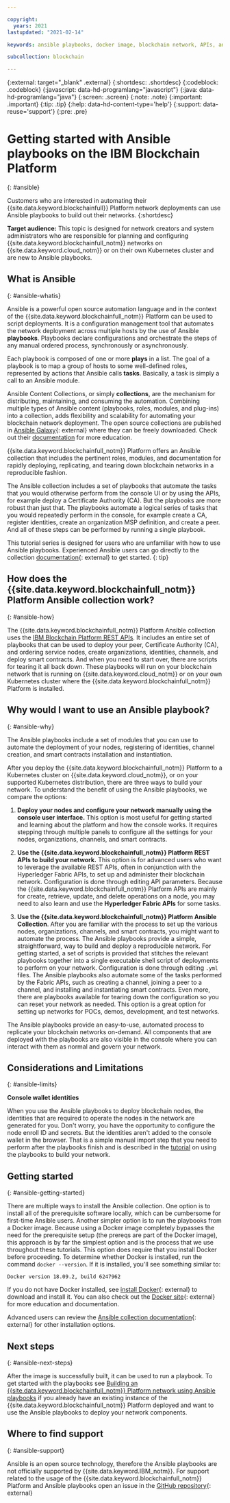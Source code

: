 ```yaml
---

copyright:
  years: 2021
lastupdated: "2021-02-14"

keywords: ansible playbooks, docker image, blockchain network, APIs, ansible galaxy

subcollection: blockchain

---
```


{:external: target="_blank" .external}
{:shortdesc: .shortdesc}
{:codeblock: .codeblock}
{:javascript: data-hd-programlang="javascript"}
{:java: data-hd-programlang="java"}
{:screen: .screen}
{:note: .note}
{:important: .important}
{:tip: .tip}
{:help: data-hd-content-type='help'}
{:support: data-reuse='support'}
{:pre: .pre}


# Getting started with Ansible playbooks on the IBM Blockchain Platform
{: #ansible}

Customers who are interested in automating their {{site.data.keyword.blockchainfull}} Platform network deployments can use Ansible playbooks to  build out their networks.
{:shortdesc}

**Target audience:** This topic is designed for network creators and system administrators who are responsible for planning and configuring {{site.data.keyword.blockchainfull_notm}} networks on {{site.data.keyword.cloud_notm}} or on their own Kubernetes cluster and are new to Ansible playbooks.

## What is Ansible
{: #ansible-whatis}

Ansible is a powerful open source automation language and in the context of the {{site.data.keyword.blockchainfull_notm}} Platform can be used to script deployments. It is a configuration management tool that automates the network deployment across multiple hosts by the use of Ansible **playbooks**.
Playbooks declare configurations and orchestrate the steps of any manual ordered process, synchronously or asynchronously.

Each playbook is composed of one or more **plays** in a list. The goal of a playbook is to map a group of hosts to some well-defined roles, represented by actions that Ansible calls **tasks**. Basically, a task is simply a call to an Ansible module.

Ansible Content Collections, or simply **collections**, are the mechanism for distributing, maintaining, and consuming the automation. Combining multiple types of Ansible content (playbooks, roles, modules, and plug-ins) into a collection, adds flexibility and scalability for automating your blockchain network deployment. The open source collections are published in [Ansible Galaxy](https://galaxy.ansible.com/){: external} where they can be freely downloaded. Check out their [documentation](https://galaxy.ansible.com/docs/) for more education.

{{site.data.keyword.blockchainfull_notm}} Platform offers an Ansible collection that includes the pertinent roles, modules, and documentation for rapidly deploying, replicating, and tearing down blockchain networks in a reproducible fashion.


The Ansible collection includes a set of playbooks that automate the tasks that you would otherwise perform from the console UI or by using the APIs, for example deploy a Certificate Authority (CA). But the playbooks are more robust than just that. The playbooks automate a logical series of tasks that you would repeatedly perform in the console, for example create a CA, register identities, create an organization MSP definition, and create a peer. And all of these steps can be performed by running a single playbook.

This tutorial series is designed for users who are unfamiliar with how to use Ansible playbooks. Experienced Ansible users can go directly to the collection [documentation](https://ibm-blockchain.github.io/ansible-collection/){: external} to get started.
{: tip}

## How does the {{site.data.keyword.blockchainfull_notm}} Platform Ansible collection work?
{: #ansible-how}

The {{site.data.keyword.blockchainfull_notm}} Platform Ansible collection uses the [IBM Blockchain Platform REST APIs](https://cloud.ibm.com/apidocs/blockchain). It includes an entire set of playbooks that can be used to deploy your peer, Certificate Authority (CA), and ordering service nodes, create organizations, identities, channels, and deploy smart contracts. And when you need to start over, there are scripts for tearing it all back down. These playbooks will run on your blockchain network that is running on {{site.data.keyword.cloud_notm}} or on your own Kubernetes cluster where the {{site.data.keyword.blockchainfull_notm}} Platform is installed.

## Why would I want to use an Ansible playbook?
{: #ansible-why}

The Ansible playbooks include a set of modules that you can use to automate the deployment of your nodes, registering of identities, channel creation, and smart contracts installation and instantiation.

After you deploy the {{site.data.keyword.blockchainfull_notm}} Platform to a Kubernetes cluster on {{site.data.keyword.cloud_notm}}, or on your supported Kubernetes distribution, there are three ways to build your network. To understand the benefit of using the Ansible playbooks, we compare the options:

  1. **Deploy your nodes and configure your network manually using the console user interface.** This option is most useful for getting started and learning about the platform and how the console works. It requires stepping through multiple panels to configure all the settings for your nodes, organizations, channels, and smart contracts.

  2. **Use the {{site.data.keyword.blockchainfull_notm}} Platform REST APIs to build your network.** This option is for advanced users who want to leverage the available REST APIs, often in conjunction with the Hyperledger Fabric APIs, to set up and administer their blockchain network. Configuration is done through editing API parameters. Because the {{site.data.keyword.blockchainfull_notm}} Platform APIs are mainly for create, retrieve, update, and delete operations on a node, you may need to also learn and use the **Hyperledger Fabric APIs** for some tasks.

  3. **Use the {{site.data.keyword.blockchainfull_notm}} Platform Ansible Collection**. After you are familiar with the process to set up the various nodes, organizations, channels, and smart contracts, you might want to automate the process. The Ansible playbooks provide a simple, straightforward, way to build and deploy a reproducible network. For getting started, a set of scripts is provided that stitches the relevant playbooks together into a single executable shell script of deployments to perform on your network. Configuration is done through editing `.yml` files.  The Ansible playbooks also automate some of the tasks performed by the Fabric APIs, such as creating a channel, joining a peer to a channel, and installing and instantiating smart contracts. Even more, there are playbooks available for tearing down the configuration so you can reset your network as needed. This option is a great option for setting up networks for POCs, demos, development, and test networks.

  The Ansible playbooks provide an easy-to-use, automated process to replicate your blockchain networks on-demand. All components that are deployed with the playbooks are also visible in the console where you can interact with them as normal and govern your network.

## Considerations and Limitations
{: #ansible-limits}

**Console wallet identities**  

When you use the Ansible playbooks to deploy blockchain nodes, the identities that are required to operate the nodes in the network are generated for you. Don't worry, you have the opportunity to configure the node enroll ID and secrets. But the identities aren't added to the console wallet in the browser. That is a simple manual import step that you need to perform after the playbooks finish and is described in the [tutorial](/docs/blockchain?topic=blockchain-ansible-build#ansible-build-next-steps) on using the playbooks to build your network.

## Getting started
{: #ansible-getting-started}


There are multiple ways to install the Ansible collection. One option is to install all of the prerequisite software locally, which can be cumbersome for first-time Ansible users. Another simpler option is to run the playbooks from a Docker image. Because using a Docker image completely bypasses the need for the prerequisite setup (the prereqs are part of the Docker image), this approach is by far the simplest option and is the process that we use throughout these tutorials. This option does require that you install Docker before proceeding. To determine whether Docker is installed, run the command `docker --version`. If it is installed, you'll see something similar to:

  ```
  Docker version 18.09.2, build 6247962
  ```
If you do not have Docker installed, see [install Docker](https://docs.docker.com/get-docker/){: external} to download and install it. You can also check out the [Docker site](https://www.docker.com/){: external} for more education and documentation.

Advanced users can review the [Ansible collection documentation](https://ibm-blockchain.github.io/ansible-collection/installation.html){: external} for other installation options.



## Next steps
{: #ansible-next-steps}

After the image is successfully built, it can be used to run a playbook. To get started with the playbooks see [Building an {{site.data.keyword.blockchainfull_notm}} Platform network using Ansible playbooks](/docs/blockchain?topic=blockchain-ansible-build) if you already have an existing instance of the {{site.data.keyword.blockchainfull_notm}} Platform deployed and want to use the Ansible playbooks to deploy your network components.

## Where to find support
{: #ansible-support}

Ansible is an open source technology, therefore the Ansible playbooks are not officially supported by {{site.data.keyword.IBM_notm}}. For support related to the usage of the {{site.data.keyword.blockchainfull_notm}} Platform and Ansible playbooks open an issue in the [GitHub repository](https://github.com/IBM-Blockchain/ansible-collection/issues){: external}
